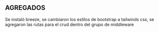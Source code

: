 ## AGREGADOS
Se instaló breeze, se cambiaron los estilos de bootstrap a tailwinds css, se agregaron las rutas para el crud dentro del grupo de middleware